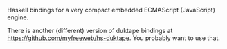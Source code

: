 Haskell bindings for a very compact embedded ECMAScript (JavaScript) engine.

There is another (different) version of duktape bindings at https://github.com/myfreeweb/hs-duktape. You probably want to use that.
